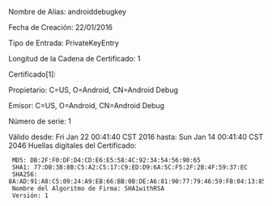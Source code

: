 Nombre de Alias: androiddebugkey

Fecha de Creación: 22/01/2016

Tipo de Entrada: PrivateKeyEntry

Longitud de la Cadena de Certificado: 1

Certificado[1]:

Propietario: C=US, O=Android, CN=Android Debug

Emisor: C=US, O=Android, CN=Android Debug

Número de serie: 1

Válido desde: Fri Jan 22 00:41:40 CST 2016 hasta: Sun Jan 14 00:41:40 CST 2046
Huellas digitales del Certificado:

	 MD5: DB:2F:F0:DF:D4:CD:E6:E5:58:4C:92:34:54:56:90:65
	 SHA1: 77:DB:3B:8B:C5:A2:C5:17:C9:ED:D9:6A:5C:F5:2F:2B:4F:59:37:EC
	 SHA256: 8A:AD:91:A8:C5:09:24:A9:EB:66:BB:0B:DE:A6:81:90:77:79:46:59:FB:04:13:85:72:F9:7F:88:50:B2:44:92
	 Nombre del Algoritmo de Firma: SHA1withRSA
	 Versión: 1
